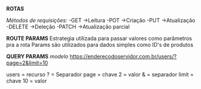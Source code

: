 **ROTAS**

_Métodos de requisições:_
-GET ->Leitura
-POT ->Criação
-PUT ->Atualização
-DELETE ->Deleção
-PATCH ->Atualização parcial

**ROUTE PARAMS**
Estrategia utilizada para passar valores como parâmetros pra a rota
Params são utilizados para dados simples como ID's de produtos

**QUERY PARAMS**
_modelo_
https://enderecodoservidor.com.br/users/?page=2&limit=10

users = recurso
? = Separador
page = chave
2 = valor
& = separador
limit = chave
10 = valor
